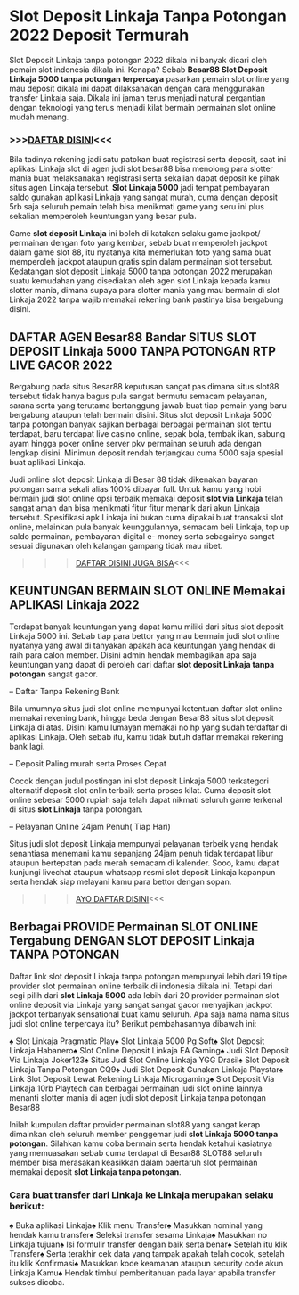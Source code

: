 # Slot Deposit Linkaja Tanpa Potongan 2022 Deposit Termurah
Slot Deposit Linkaja tanpa potongan 2022 dikala ini banyak dicari oleh pemain slot indonesia dikala ini. Kenapa? Sebab **Besar88 Slot Deposit Linkaja 5000 tanpa potongan terpercaya** pasarkan pemain slot online yang mau deposit dikala ini dapat dilaksanakan dengan cara menggunakan transfer Linkaja saja. Dikala ini jaman terus menjadi natural pergantian dengan teknologi yang terus menjadi kilat bermain permainan slot online mudah menang.

### >>>[DAFTAR DISINI](https://rebrand.ly/slotgacorbesar88)<<<

Bila tadinya rekening jadi satu patokan buat registrasi serta deposit, saat ini aplikasi Linkaja slot di agen judi slot besar88 bisa menolong para slotter mania buat melaksanakan registrasi serta sekalian dapat deposit ke pihak situs agen Linkaja tersebut. **Slot Linkaja 5000** jadi tempat pembayaran saldo gunakan aplikasi Linkaja yang sangat murah, cuma dengan deposit 5rb saja seluruh pemain telah bisa menikmati game yang seru ini plus sekalian memperoleh keuntungan yang besar pula.

Game **slot deposit Linkaja** ini boleh di katakan selaku game jackpot/ permainan dengan foto yang kembar, sebab buat memperoleh jackpot dalam game slot 88, itu nyatanya kita memerlukan foto yang sama buat memperoleh jackpot ataupun gratis spin dalam permainan slot tersebut. Kedatangan slot deposit Linkaja 5000 tanpa potongan 2022 merupakan suatu kemudahan yang disediakan oleh agen slot Linkaja kepada kamu slotter mania, dimana supaya para slotter mania yang mau bermain di slot Linkaja 2022 tanpa wajib memakai rekening bank pastinya bisa bergabung disini.

DAFTAR AGEN Besar88 Bandar SITUS SLOT DEPOSIT Linkaja 5000 TANPA POTONGAN RTP LIVE GACOR 2022
----------------------------------------------------------------------------------------------------------------------------------------------------------------------------------------------------------------------------------------------------

Bergabung pada situs Besar88 keputusan sangat pas dimana situs slot88 tersebut tidak hanya bagus pula sangat bermutu semacam pelayanan, sarana serta yang terutama bertanggung jawab buat tiap pemain yang baru bergabung ataupun telah bermain disini. Situs slot deposit Linkaja 5000 tanpa potongan banyak sajikan berbagai berbagai permainan slot tentu terdapat, baru terdapat live casino online, sepak bola, tembak ikan, sabung ayam hingga poker online server pkv permainan seluruh ada dengan lengkap disini. Minimun deposit rendah terjangkau cuma 5000 saja spesial buat aplikasi Linkaja.

Judi online slot deposit Linkaja di Besar 88 tidak dikenakan bayaran potongan sama sekali alias 100% dibayar full. Untuk kamu yang hobi bermain judi slot online opsi terbaik memakai deposit **slot via Linkaja** telah sangat aman dan bisa menikmati fitur fitur menarik dari akun Linkaja tersebut. Spesifikasi apk Linkaja ini bukan cuma dipakai buat transaksi slot online, melainkan pula banyak keunggulannya, semacam beli Linkaja, top up saldo permainan, pembayaran digital e- money serta sebagainya sangat sesuai digunakan oleh kalangan gampang tidak mau ribet.

>>>[DAFTAR DISINI JUGA BISA](https://rebrand.ly/slotgacorbesar88)<<<

KEUNTUNGAN BERMAIN SLOT ONLINE Memakai APLIKASI Linkaja 2022
----------------------------------------------------------------------------------------------------------------------------------------------------------------------------------

Terdapat banyak keuntungan yang dapat kamu miliki dari situs slot deposit Linkaja 5000 ini. Sebab tiap para bettor yang mau bermain judi slot online nyatanya yang awal di tanyakan apakah ada keuntungan yang hendak di raih para calon member. Disini admin hendak membagikan apa saja keuntungan yang dapat di peroleh dari daftar **slot deposit Linkaja tanpa potongan** sangat gacor.

– Daftar Tanpa Rekening Bank

Bila umumnya situs judi slot online mempunyai ketentuan daftar slot online memakai rekening bank, hingga beda dengan Besar88 situs slot deposit Linkaja di atas. Disini kamu lumayan memakai no hp yang sudah terdaftar di aplikasi Linkaja. Oleh sebab itu, kamu tidak butuh daftar memakai rekening bank lagi.

– Deposit Paling murah serta Proses Cepat

Cocok dengan judul postingan ini slot deposit Linkaja 5000 terkategori alternatif deposit slot onlin terbaik serta proses kilat. Cuma deposit slot online sebesar 5000 rupiah saja telah dapat nikmati seluruh game terkenal di situs **slot Linkaja** tanpa potongan.

– Pelayanan Online 24jam Penuh( Tiap Hari)

Situs judi slot deposit Linkaja mempunyai pelayanan terbeik yang hendak senantiasa menemani kamu sepanjang 24jam penuh tidak terdapat libur ataupun bertepatan pada merah semacam di kalender. Sooo, kamu dapat kunjungi livechat ataupun whatsapp resmi slot deposit Linkaja kapanpun serta hendak siap melayani kamu para bettor dengan sopan.

>>>[AYO DAFTAR DISINI](https://rebrand.ly/slotgacorbesar88)<<<

Berbagai PROVIDE Permainan SLOT ONLINE Tergabung DENGAN SLOT DEPOSIT Linkaja TANPA POTONGAN
------------------------------------------------------------------------------------------------------------------------------------------------------------------------------------------------------------------------------------------------

Daftar link slot deposit Linkaja tanpa potongan mempunyai lebih dari 19 tipe provider slot permainan online terbaik di indonesia dikala ini. Tetapi dari segi pilih dari **slot Linkaja 5000** ada lebih dari 20 provider permainan slot online deposit via Linkaja yang sangat sangat gacor menyajikan jackpot jackpot terbanyak sensational buat kamu seluruh. Apa saja nama nama situs judi slot online terpercaya itu? Berikut pembahasannya dibawah ini:

♠ Slot Linkaja Pragmatic Play♠ Slot Linkaja 5000 Pg Soft♠ Slot Deposit Linkaja Habanero♠ Slot Online Deposit Linkaja EA Gaming♠ Judi Slot Deposit Via Linkaja Joker123♠ Situs Judi Slot Online Linkaja YGG Drasil♠ Slot Deposit Linkaja Tanpa Potongan CQ9♠ Judi Slot Deposit Gunakan Linkaja Playstar♠ Link Slot Deposit Lewat Rekening Linkaja Microgaming♠ Slot Deposit Via Linkaja 10rb Playtech dan berbagai permainan judi slot online lainnya menanti slotter mania di agen judi slot deposit Linkaja tanpa potongan Besar88

Inilah kumpulan daftar provider permainan slot88 yang sangat kerap dimainkan oleh seluruh member penggemar judi **slot Linkaja 5000 tanpa potongan**. Silahkan kamu coba bermain serta hendak ketahui kasiatnya yang memuasakan sebab cuma terdapat di Besar88 SLOT88 seluruh member bisa merasakan keasikkan dalam baertaruh slot permainan memakai deposit **slot Linkaja tanpa potongan**.

### Cara buat transfer dari Linkaja ke Linkaja merupakan selaku berikut:

♠ Buka aplikasi Linkaja♠ Klik menu Transfer♠ Masukkan nominal yang hendak kamu transfer♠ Seleksi transfer sesama Linkaja♠ Masukkan no Linkaja tujuan♠ Isi formulir transfer dengan baik serta benar♠ Setelah itu klik Transfer♠ Serta terakhir cek data yang tampak apakah telah cocok, setelah itu klik Konfirmasi♠ Masukkan kode keamanan ataupun security code akun Linkaja Kamu♠ Hendak timbul pemberitahuan pada layar apabila transfer sukses dicoba.